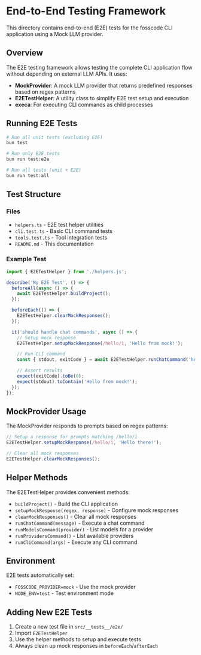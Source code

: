 # End-to-End Testing Framework

This directory contains end-to-end (E2E) tests for the fosscode CLI application using a Mock LLM provider.

## Overview

The E2E testing framework allows testing the complete CLI application flow without depending on external LLM APIs. It uses:

- **MockProvider**: A mock LLM provider that returns predefined responses based on regex patterns
- **E2ETestHelper**: A utility class to simplify E2E test setup and execution
- **execa**: For executing CLI commands as child processes

## Running E2E Tests

```bash
# Run all unit tests (excluding E2E)
bun test

# Run only E2E tests
bun run test:e2e

# Run all tests (unit + E2E)
bun run test:all
```

## Test Structure

### Files

- `helpers.ts` - E2E test helper utilities
- `cli.test.ts` - Basic CLI command tests
- `tools.test.ts` - Tool integration tests
- `README.md` - This documentation

### Example Test

```typescript
import { E2ETestHelper } from './helpers.js';

describe('My E2E Test', () => {
  beforeAll(async () => {
    await E2ETestHelper.buildProject();
  });

  beforeEach(() => {
    E2ETestHelper.clearMockResponses();
  });

  it('should handle chat commands', async () => {
    // Setup mock response
    E2ETestHelper.setupMockResponse(/hello/i, 'Hello from mock!');

    // Run CLI command
    const { stdout, exitCode } = await E2ETestHelper.runChatCommand('hello');

    // Assert results
    expect(exitCode).toBe(0);
    expect(stdout).toContain('Hello from mock!');
  });
});
```

## MockProvider Usage

The MockProvider responds to prompts based on regex patterns:

```typescript
// Setup a response for prompts matching /hello/i
E2ETestHelper.setupMockResponse(/hello/i, 'Hello there!');

// Clear all mock responses
E2ETestHelper.clearMockResponses();
```

## Helper Methods

The E2ETestHelper provides convenient methods:

- `buildProject()` - Build the CLI application
- `setupMockResponse(regex, response)` - Configure mock responses
- `clearMockResponses()` - Clear all mock responses
- `runChatCommand(message)` - Execute a chat command
- `runModelsCommand(provider)` - List models for a provider
- `runProvidersCommand()` - List available providers
- `runCliCommand(args)` - Execute any CLI command

## Environment

E2E tests automatically set:

- `FOSSCODE_PROVIDER=mock` - Use the mock provider
- `NODE_ENV=test` - Test environment mode

## Adding New E2E Tests

1. Create a new test file in `src/__tests__/e2e/`
2. Import `E2ETestHelper`
3. Use the helper methods to setup and execute tests
4. Always clean up mock responses in `beforeEach`/`afterEach`
